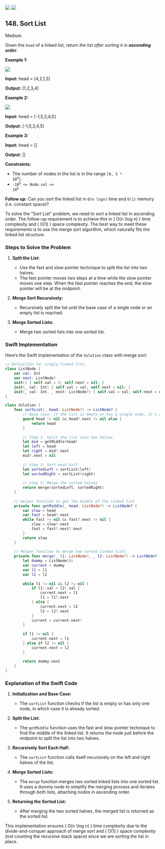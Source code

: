 [![](https://img.shields.io/github/stars/LeetCode-in-Swift/LeetCode-in-Swift?label=Stars&style=flat-square)](https://github.com/LeetCode-in-Swift/LeetCode-in-Swift)
[![](https://img.shields.io/github/forks/LeetCode-in-Swift/LeetCode-in-Swift?label=Fork%20me%20on%20GitHub%20&style=flat-square)](https://github.com/LeetCode-in-Swift/LeetCode-in-Swift/fork)

## 148\. Sort List

Medium

Given the `head` of a linked list, return _the list after sorting it in **ascending order**_.

**Example 1:**

![](https://assets.leetcode.com/uploads/2020/09/14/sort_list_1.jpg)

**Input:** head = [4,2,1,3]

**Output:** [1,2,3,4] 

**Example 2:**

![](https://assets.leetcode.com/uploads/2020/09/14/sort_list_2.jpg)

**Input:** head = [-1,5,3,4,0]

**Output:** [-1,0,3,4,5] 

**Example 3:**

**Input:** head = []

**Output:** [] 

**Constraints:**

*   The number of nodes in the list is in the range <code>[0, 5 * 10<sup>4</sup>]</code>.
*   <code>-10<sup>5</sup> <= Node.val <= 10<sup>5</sup></code>

**Follow up:** Can you sort the linked list in `O(n logn)` time and `O(1)` memory (i.e. constant space)?

To solve the "Sort List" problem, we need to sort a linked list in ascending order. The follow-up requirement is to achieve this in \( O(n \log n) \) time complexity and \( O(1) \) space complexity. The best way to meet these requirements is to use the merge sort algorithm, which naturally fits the linked list structure.

### Steps to Solve the Problem

1. **Split the List:**
   - Use the fast and slow pointer technique to split the list into two halves.
   - The fast pointer moves two steps at a time while the slow pointer moves one step. When the fast pointer reaches the end, the slow pointer will be at the midpoint.

2. **Merge Sort Recursively:**
   - Recursively split the list until the base case of a single node or an empty list is reached.

3. **Merge Sorted Lists:**
   - Merge two sorted lists into one sorted list.

### Swift Implementation

Here’s the Swift implementation of the `Solution` class with merge sort:

```swift
// Definition for singly-linked list.
class ListNode {
    var val: Int
    var next: ListNode?
    init() { self.val = 0; self.next = nil; }
    init(_ val: Int) { self.val = val; self.next = nil; }
    init(_ val: Int, _ next: ListNode?) { self.val = val; self.next = next; }
}

class Solution {
    func sortList(_ head: ListNode?) -> ListNode? {
        // Base case: if the list is empty or has a single node, it's already sorted
        guard head != nil && head?.next != nil else {
            return head
        }
        
        // Step 1: Split the list into two halves
        let mid = getMiddle(head)
        let left = head
        let right = mid?.next
        mid?.next = nil
        
        // Step 2: Sort each half
        let sortedLeft = sortList(left)
        let sortedRight = sortList(right)
        
        // Step 3: Merge the sorted halves
        return merge(sortedLeft, sortedRight)
    }
    
    // Helper function to get the middle of the linked list
    private func getMiddle(_ head: ListNode?) -> ListNode? {
        var slow = head
        var fast = head?.next
        while fast != nil && fast?.next != nil {
            slow = slow?.next
            fast = fast?.next?.next
        }
        return slow
    }
    
    // Helper function to merge two sorted linked lists
    private func merge(_ l1: ListNode?, _ l2: ListNode?) -> ListNode? {
        let dummy = ListNode(0)
        var current = dummy
        var l1 = l1
        var l2 = l2
        
        while l1 != nil && l2 != nil {
            if l1!.val < l2!.val {
                current.next = l1
                l1 = l1?.next
            } else {
                current.next = l2
                l2 = l2?.next
            }
            current = current.next!
        }
        
        if l1 != nil {
            current.next = l1
        } else if l2 != nil {
            current.next = l2
        }
        
        return dummy.next
    }
}
```

### Explanation of the Swift Code

1. **Initialization and Base Case:**
   - The `sortList` function checks if the list is empty or has only one node, in which case it is already sorted.

2. **Split the List:**
   - The `getMiddle` function uses the fast and slow pointer technique to find the middle of the linked list. It returns the node just before the midpoint to split the list into two halves.

3. **Recursively Sort Each Half:**
   - The `sortList` function calls itself recursively on the left and right halves of the list.

4. **Merge Sorted Lists:**
   - The `merge` function merges two sorted linked lists into one sorted list. It uses a dummy node to simplify the merging process and iterates through both lists, attaching nodes in ascending order.

5. **Returning the Sorted List:**
   - After merging the two sorted halves, the merged list is returned as the sorted list.

This implementation ensures \( O(n \log n) \) time complexity due to the divide-and-conquer approach of merge sort and \( O(1) \) space complexity (not counting the recursive stack space) since we are sorting the list in place.